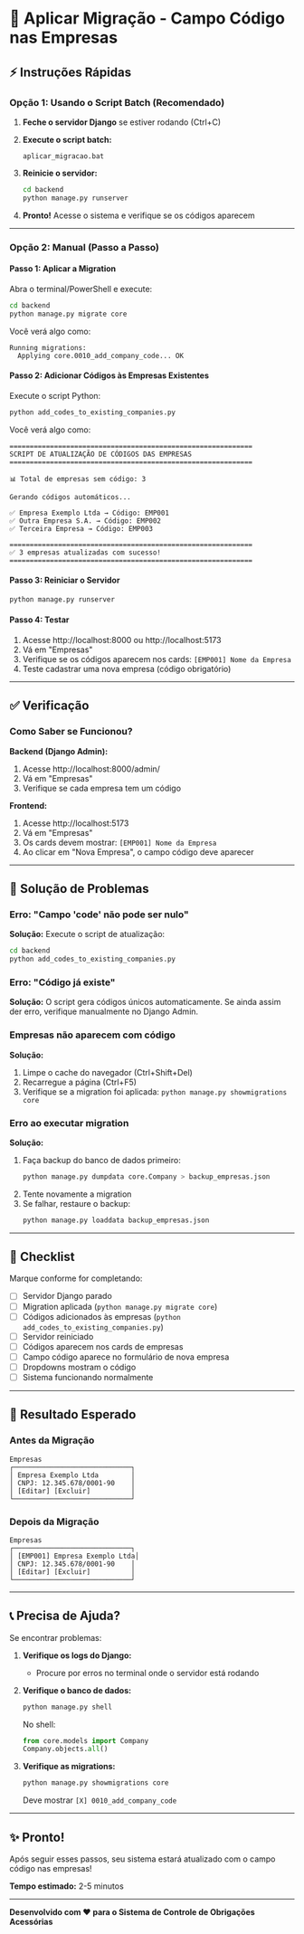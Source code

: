# 🚀 Aplicar Migração - Campo Código nas Empresas

## ⚡ Instruções Rápidas

### Opção 1: Usando o Script Batch (Recomendado)

1. **Feche o servidor Django** se estiver rodando (Ctrl+C)

2. **Execute o script batch:**
   ```
   aplicar_migracao.bat
   ```

3. **Reinicie o servidor:**
   ```bash
   cd backend
   python manage.py runserver
   ```

4. **Pronto!** Acesse o sistema e verifique se os códigos aparecem

---

### Opção 2: Manual (Passo a Passo)

#### Passo 1: Aplicar a Migration

Abra o terminal/PowerShell e execute:

```bash
cd backend
python manage.py migrate core
```

Você verá algo como:
```
Running migrations:
  Applying core.0010_add_company_code... OK
```

#### Passo 2: Adicionar Códigos às Empresas Existentes

Execute o script Python:

```bash
python add_codes_to_existing_companies.py
```

Você verá algo como:
```
============================================================
SCRIPT DE ATUALIZAÇÃO DE CÓDIGOS DAS EMPRESAS
============================================================

📊 Total de empresas sem código: 3

Gerando códigos automáticos...

✅ Empresa Exemplo Ltda → Código: EMP001
✅ Outra Empresa S.A. → Código: EMP002
✅ Terceira Empresa → Código: EMP003

============================================================
✅ 3 empresas atualizadas com sucesso!
============================================================
```

#### Passo 3: Reiniciar o Servidor

```bash
python manage.py runserver
```

#### Passo 4: Testar

1. Acesse http://localhost:8000 ou http://localhost:5173
2. Vá em "Empresas"
3. Verifique se os códigos aparecem nos cards: `[EMP001] Nome da Empresa`
4. Teste cadastrar uma nova empresa (código obrigatório)

---

## ✅ Verificação

### Como Saber se Funcionou?

**Backend (Django Admin):**
1. Acesse http://localhost:8000/admin/
2. Vá em "Empresas"
3. Verifique se cada empresa tem um código

**Frontend:**
1. Acesse http://localhost:5173
2. Vá em "Empresas"
3. Os cards devem mostrar: `[EMP001] Nome da Empresa`
4. Ao clicar em "Nova Empresa", o campo código deve aparecer

---

## 🔧 Solução de Problemas

### Erro: "Campo 'code' não pode ser nulo"

**Solução:** Execute o script de atualização:
```bash
cd backend
python add_codes_to_existing_companies.py
```

### Erro: "Código já existe"

**Solução:** O script gera códigos únicos automaticamente. Se ainda assim der erro, verifique manualmente no Django Admin.

### Empresas não aparecem com código

**Solução:** 
1. Limpe o cache do navegador (Ctrl+Shift+Del)
2. Recarregue a página (Ctrl+F5)
3. Verifique se a migration foi aplicada: `python manage.py showmigrations core`

### Erro ao executar migration

**Solução:**
1. Faça backup do banco de dados primeiro:
   ```bash
   python manage.py dumpdata core.Company > backup_empresas.json
   ```
2. Tente novamente a migration
3. Se falhar, restaure o backup:
   ```bash
   python manage.py loaddata backup_empresas.json
   ```

---

## 📝 Checklist

Marque conforme for completando:

- [ ] Servidor Django parado
- [ ] Migration aplicada (`python manage.py migrate core`)
- [ ] Códigos adicionados às empresas (`python add_codes_to_existing_companies.py`)
- [ ] Servidor reiniciado
- [ ] Códigos aparecem nos cards de empresas
- [ ] Campo código aparece no formulário de nova empresa
- [ ] Dropdowns mostram o código
- [ ] Sistema funcionando normalmente

---

## 🎯 Resultado Esperado

### Antes da Migração
```
Empresas
┌─────────────────────────────┐
│ Empresa Exemplo Ltda        │
│ CNPJ: 12.345.678/0001-90    │
│ [Editar] [Excluir]          │
└─────────────────────────────┘
```

### Depois da Migração
```
Empresas
┌─────────────────────────────┐
│ [EMP001] Empresa Exemplo Ltda│
│ CNPJ: 12.345.678/0001-90    │
│ [Editar] [Excluir]          │
└─────────────────────────────┘
```

---

## 📞 Precisa de Ajuda?

Se encontrar problemas:

1. **Verifique os logs do Django:**
   - Procure por erros no terminal onde o servidor está rodando

2. **Verifique o banco de dados:**
   ```bash
   python manage.py shell
   ```
   No shell:
   ```python
   from core.models import Company
   Company.objects.all()
   ```

3. **Verifique as migrations:**
   ```bash
   python manage.py showmigrations core
   ```
   Deve mostrar `[X] 0010_add_company_code`

---

## ✨ Pronto!

Após seguir esses passos, seu sistema estará atualizado com o campo código nas empresas!

**Tempo estimado:** 2-5 minutos

---

**Desenvolvido com ❤️ para o Sistema de Controle de Obrigações Acessórias**

